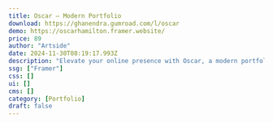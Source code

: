 ```yaml
---
title: Oscar — Modern Portfolio
download: https://ghanendra.gumroad.com/l/oscar
demo: https://oscarhamilton.framer.website/
price: 89
author: "Artside"
date: 2024-11-30T08:19:17.993Z
description: "Elevate your online presence with Oscar, a modern portfolio template designed for designers and agencies. With sleek animations, custom cursors, and descriptive project pages, it's perfect for showcasing your work."
ssg: ["Framer"]
css: []
ui: []
cms: []
category: [Portfolio]
draft: false
---
```

